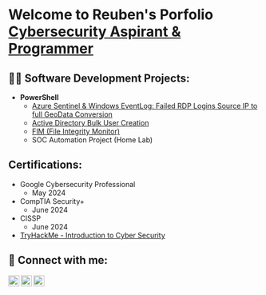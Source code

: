 <h1>Welcome to Reuben's Porfolio <br/><a href="https://www.linkedin.com/in/joshmadakor/">Cybersecurity Aspirant & </a><a href="https://github.com/joshmadakor1">Programmer</a> </h1>

<h2>👨‍💻 Software Development Projects:</h2>

- <b>PowerShell</b>
  - [Azure Sentinel & Windows EventLog: Failed RDP Logins Source IP to full GeoData Conversion](https://github.com/joshmadakor1/Sentinel-Lab)
  - [Active Directory Bulk User Creation](https://github.com/joshmadakor1/AD_PS)
  - [FIM (File Integrity Monitor)](https://github.com/joshmadakor1/PowerShell-Integrity-FIM)
  - SOC Automation Project (Home Lab)


<h2>Certifications:</h2>

- Google Cybersecurity Professional
  - May 2024
- CompTIA Security+
  - June 2024
- CISSP
  - June 2024
- [TryHackMe - Introduction to Cyber Security](https://tryhackme-certificates.s3-eu-west-1.amazonaws.com/THM-HSA9COEDJX.png)

<h2> 🤳 Connect with me:</h2>

[<img align="left" alt="JoshMadakor | Twitter" width="22px" src="https://cdn.jsdelivr.net/npm/simple-icons@v3/icons/twitter.svg" />][twitter]
[<img align="left" alt="JoshMadakor | LinkedIn" width="22px" src="https://cdn.jsdelivr.net/npm/simple-icons@v3/icons/linkedin.svg" />][linkedin]
[<img align="left" alt="JoshMadakor | Instagram" width="22px" src="https://cdn.jsdelivr.net/npm/simple-icons@v3/icons/instagram.svg" />][instagram]

[twitter]: https://twitter.com/joshmadakor
[instagram]: https://www.instagram.com/joshmadakor/
[linkedin]: https://linkedin.com/in/joshmadakor

<!--
**joshmadakor1/joshmadakor1** is a ✨ _special_ ✨ repository because its `README.md` (this file) appears on your GitHub profile.

Here are some ideas to get you started:

- 🔭 I’m currently working on ...
- 🌱 I’m currently learning ...
- 👯 I’m looking to collaborate on ...
- 🤔 I’m looking for help with ...
- 💬 Ask me about ...
- 📫 How to reach me: ...
- 😄 Pronouns: ...
- ⚡ Fun fact: ...
-->
